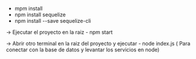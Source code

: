 - mpm install
- npm install sequelize
- npm install --save sequelize-cli

-> Ejecutar el proyecto en la raiz
    - npm start

-> Abrir otro terminal en la raiz del proyecto y ejecutar
    - node index.js ( Para conectar con la base de datos y levantar los servicios en node)
